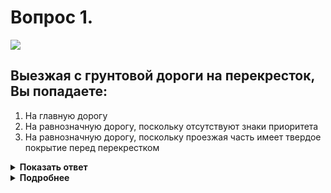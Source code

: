 # Вопрос 1.

![](https://s.drom.ru/i24227/pdd/tickets/2016/1542608259.jpg)

## Выезжая с грунтовой дороги на перекресток, Вы попадаете:

1. На главную дорогу
2. На равнозначную дорогу, поскольку отсутствуют знаки приоритета
3. На равнозначную дорогу, поскольку проезжая часть имеет твердое покрытие перед перекрестком

<details>
<summary><b>Показать ответ</b></summary>
Правильный ответ: 1
</details>
<details>
<summary><b>Подробнее</b></summary>
Главной является дорога с покрытием по отношению к грунтовой. Перекрёсток неравнозначный. Вы находитесь на второстепенной дороге, выезжать будете на главную.
(Пункт 1.2 термин «Главная дорога»)
</details>